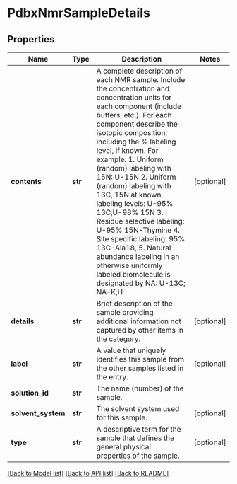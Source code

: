 # PdbxNmrSampleDetails

## Properties
Name | Type | Description | Notes
------------ | ------------- | ------------- | -------------
**contents** | **str** | A complete description of each NMR sample. Include the concentration and concentration units for each component (include buffers, etc.). For each component describe the isotopic composition, including the % labeling level, if known.  For example: 1. Uniform (random) labeling with 15N: U-15N 2. Uniform (random) labeling with 13C, 15N at known labeling    levels: U-95% 13C;U-98% 15N 3. Residue selective labeling: U-95% 15N-Thymine 4. Site specific labeling: 95% 13C-Ala18, 5. Natural abundance labeling in an otherwise uniformly labeled    biomolecule is designated by NA: U-13C; NA-K,H | [optional] 
**details** | **str** | Brief description of the sample providing additional information not captured by other items in the category. | [optional] 
**label** | **str** | A value that uniquely identifies this sample from the other samples listed in the entry. | [optional] 
**solution_id** | **str** | The name (number) of the sample. | 
**solvent_system** | **str** | The solvent system used for this sample. | [optional] 
**type** | **str** | A descriptive term for the sample that defines the general physical properties of the sample. | [optional] 

[[Back to Model list]](../README.md#documentation-for-models) [[Back to API list]](../README.md#documentation-for-api-endpoints) [[Back to README]](../README.md)


